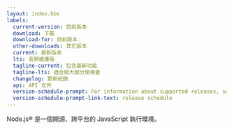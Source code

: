```yaml
---
layout: index.hbs
labels:
  current-version: 目前版本
  download: 下載
  download-for: 目前版本：
  other-downloads: 其它版本
  current: 最新版本
  lts: 長期維護版
  tagline-current: 包含最新功能
  tagline-lts: 適合給大部分使用者
  changelog: 更新紀錄
  api: API 文件
  version-schedule-prompt: For information about supported releases, see the
  version-schedule-prompt-link-text: release schedule
---
```


Node.js® 是一個開源、跨平台的 JavaScript 執行環境。
